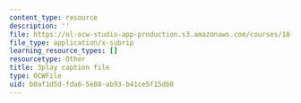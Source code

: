 ```yaml
---
content_type: resource
description: ''
file: https://ol-ocw-studio-app-production.s3.amazonaws.com/courses/18-086-mathematical-methods-for-engineers-ii-spring-2006/b0af1d5dfda65e88ab93b41ce5f15db0_iVUsEwSg-lw.vtt
file_type: application/x-subrip
learning_resource_types: []
resourcetype: Other
title: 3play caption file
type: OCWFile
uid: b0af1d5d-fda6-5e88-ab93-b41ce5f15db0
---
```

